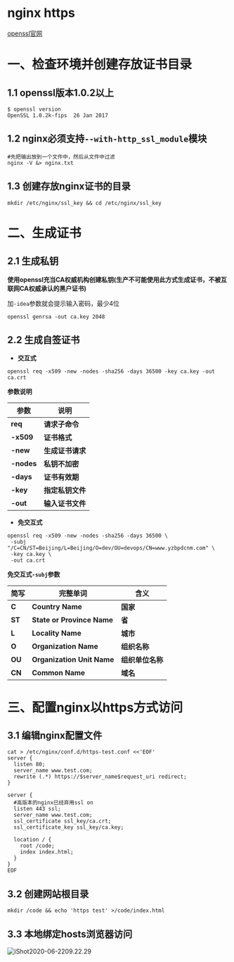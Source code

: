 # nginx https

[openssl官网](https://www.openssl.org/)

# 一、检查环境并创建存放证书目录

## 1.1 openssl版本1.0.2以上

```shell
$ openssl version
OpenSSL 1.0.2k-fips  26 Jan 2017
```



## 1.2 nginx必须支持`--with-http_ssl_module`模块

```shell
#先把输出放到一个文件中，然后从文件中过滤
nginx -V &> nginx.txt
```



## 1.3 创建存放nginx证书的目录

```shell
mkdir /etc/nginx/ssl_key && cd /etc/nginx/ssl_key
```





# 二、生成证书

## 2.1 生成私钥

**使用openssl充当CA权威机构创建私钥(生产不可能使用此方式生成证书，不被互联网CA权威承认的黑户证书)**

加`-idea`参数就会提示输入密码，最少4位

```shell
openssl genrsa -out ca.key 2048
```



## 2.2 生成自签证书

- **交互式**

```shell
openssl req -x509 -new -nodes -sha256 -days 36500 -key ca.key -out ca.crt
```



**参数说明**

| **参数**   | **说明**         |
| ---------- | ---------------- |
| **req**    | **请求子命令**   |
| **-x509**  | **证书格式**     |
| **-new**   | **生成证书请求** |
| **-nodes** | **私钥不加密**   |
| **-days**  | **证书有效期**   |
| **-key**   | **指定私钥文件** |
| **-out**   | **输入证书文件** |





- **免交互式**

```shell
openssl req -x509 -new -nodes -sha256 -days 36500 \
 -subj "/C=CN/ST=Beijing/L=Beijing/O=dev/OU=devops/CN=www.yzbpdcnm.com" \
 -key ca.key \
 -out ca.crt
```

**免交互式`-subj`参数**

| **简写** | **完整单词**               | **含义**         |
| -------- | -------------------------- | ---------------- |
| **C**    | **Country Name**           | **国家**         |
| **ST**   | **State or Province Name** | **省**           |
| **L**    | **Locality Name**          | **城市**         |
| **O**    | **Organization Name**      | **组织名称**     |
| **OU**   | **Organization Unit Name** | **组织单位名称** |
| **CN**   | **Common Name**            | **域名**         |



# 三、配置nginx以https方式访问

## 3.1 编辑nginx配置文件

```nginx
cat > /etc/nginx/conf.d/https-test.conf <<'EOF'
server {
  listen 80;
  server_name www.test.com;
  rewrite (.*) https://$server_name$request_uri redirect;
}

server {
  #高版本的nginx已经弃用ssl on
  listen 443 ssl;
  server_name www.test.com;
  ssl_certificate ssl_key/ca.crt;
  ssl_certificate_key ssl_key/ca.key;

  location / {
    root /code;
    index index.html;
  }
}
EOF
```



## 3.2 创建网站根目录

```shell
mkdir /code && echo 'https test' >/code/index.html
```





## 3.3 本地绑定hosts浏览器访问

![iShot2020-06-2209.22.29](https://gitee.com/pptfz/picgo-images/raw/master/img/iShot2020-06-2209.22.29.png)